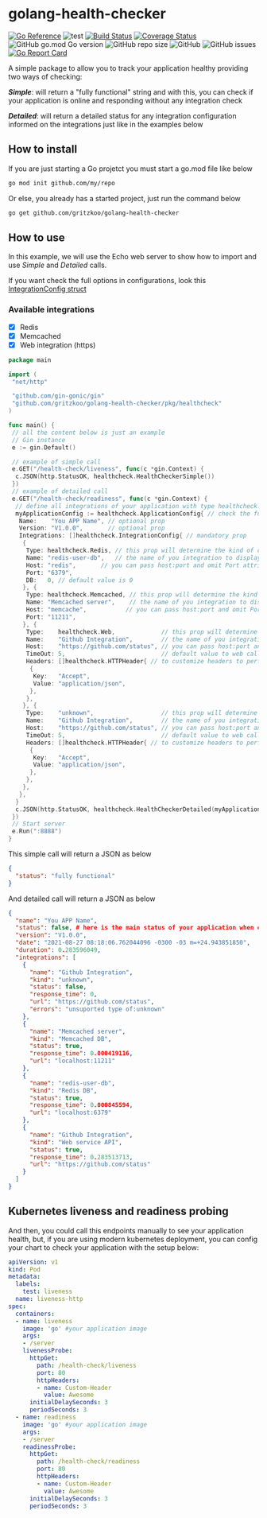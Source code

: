 # golang-health-checker

[![Go Reference](https://pkg.go.dev/badge/github.com/gritzkoo/golang-health-checker/pkg/healthcheck.svg)](https://pkg.go.dev/github.com/gritzkoo/golang-health-checker/pkg/healthcheck)
![test](https://github.com/gritzkoo/golang-health-checker/workflows/test/badge.svg?branch=master)
[![Build Status](https://travis-ci.org/gritzkoo/golang-health-checker.svg?branch=master)](https://travis-ci.org/gritzkoo/golang-health-checker)
[![Coverage Status](https://coveralls.io/repos/github/gritzkoo/golang-health-checker/badge.svg?branch=master)](https://coveralls.io/github/gritzkoo/golang-health-checker?branch=master)
![GitHub go.mod Go version](https://img.shields.io/github/go-mod/go-version/gritzkoo/golang-health-checker)
![GitHub repo size](https://img.shields.io/github/repo-size/gritzkoo/golang-health-checker)
![GitHub](https://img.shields.io/github/license/gritzkoo/golang-health-checker)
![GitHub issues](https://img.shields.io/github/issues/gritzkoo/golang-health-checker)
[![Go Report Card](https://goreportcard.com/badge/github.com/gritzkoo/golang-health-checker)](https://goreportcard.com/report/github.com/gritzkoo/golang-health-checker)

A simple package to allow you to track your application healthy providing two ways of checking:

*__Simple__*: will return a "fully functional" string and with this, you can check if your application is online and responding without any integration check

*__Detailed__*: will return a detailed status for any integration configuration informed on the integrations just like in the examples below

## How to install

If you are just starting a Go projetct you must start a go.mod file like below

```sh
go mod init github.com/my/repo
```

Or else, you already has a started project, just run the command below

```sh
go get github.com/gritzkoo/golang-health-checker
```

## How to use

In this example, we will use the Echo web server to show how to import and use *Simple* and *Detailed* calls.

If you want check the full options in configurations, look this [IntegrationConfig struct](https://github.com/gritzkoo/golang-health-checker/blob/master/pkg/healthcheck/structs.go#L45-L54)

### Available integrations

- [x] Redis
- [x] Memcached
- [x] Web integration (https)

```go
package main

import (
 "net/http"

 "github.com/gin-gonic/gin"
 "github.com/gritzkoo/golang-health-checker/pkg/healthcheck"
)

func main() {
 // all the content below is just an example
 // Gin instance
 e := gin.Default()

 // example of simple call
 e.GET("/health-check/liveness", func(c *gin.Context) {
  c.JSON(http.StatusOK, healthcheck.HealthCheckerSimple())
 })
 // example of detailed call
 e.GET("/health-check/readiness", func(c *gin.Context) {
  // define all integrations of your application with type healthcheck.ApplicationConfig
  myApplicationConfig := healthcheck.ApplicationConfig{ // check the full list of available props in structs.go
   Name:    "You APP Name", // optional prop
   Version: "V1.0.0",       // optional prop
   Integrations: []healthcheck.IntegrationConfig{ // mandatory prop
    {
     Type: healthcheck.Redis, // this prop will determine the kind of check, the list of types available in structs.go
     Name: "redis-user-db",   // the name of you integration to display in response
     Host: "redis",       // you can pass host:port and omit Port attribute
     Port: "6379",
     DB:   0, // default value is 0
    }, {
     Type: healthcheck.Memcached, // this prop will determine the kind of check, the list of types available in structs.go
     Name: "Memcached server",    // the name of you integration to display in response
     Host: "memcache",           // you can pass host:port and omit Port attribute
     Port: "11211",
    }, {
     Type:    healthcheck.Web,             // this prop will determine the kind of check, the list of types available in structs.go
     Name:    "Github Integration",        // the name of you integration to display in response
     Host:    "https://github.com/status", // you can pass host:port and omit Port attribute
     TimeOut: 5,                           // default value to web call is 10s
     Headers: []healthcheck.HTTPHeader{ // to customize headers to perform a GET request
      {
       Key:   "Accept",
       Value: "application/json",
      },
     },
    }, {
     Type:    "unknown",                   // this prop will determine the kind of check, the list of types available in structs.go
     Name:    "Github Integration",        // the name of you integration to display in response
     Host:    "https://github.com/status", // you can pass host:port and omit Port attribute
     TimeOut: 5,                           // default value to web call is 10s
     Headers: []healthcheck.HTTPHeader{ // to customize headers to perform a GET request
      {
       Key:   "Accept",
       Value: "application/json",
      },
     },
    },
   },
  }
  c.JSON(http.StatusOK, healthcheck.HealthCheckerDetailed(myApplicationConfig))
 })
 // Start server
 e.Run(":8888")
}

```

This simple call will return a JSON as below

```json
{
  "status": "fully functional"
}
```

And detailed call will return a JSON as below

```json
{
  "name": "You APP Name",
  "status": false, # here is the main status of your application when one of the integrations fails.. false will return
  "version": "V1.0.0",
  "date": "2021-08-27 08:18:06.762044096 -0300 -03 m=+24.943851850",
  "duration": 0.283596049,
  "integrations": [
    {
      "name": "Github Integration",
      "kind": "unknown",
      "status": false,
      "response_time": 0,
      "url": "https://github.com/status",
      "errors": "unsuported type of:unknown"
    },
    {
      "name": "Memcached server",
      "kind": "Memcached DB",
      "status": true,
      "response_time": 0.000419116,
      "url": "localhost:11211"
    },
    {
      "name": "redis-user-db",
      "kind": "Redis DB",
      "status": true,
      "response_time": 0.000845594,
      "url": "localhost:6379"
    },
    {
      "name": "Github Integration",
      "kind": "Web service API",
      "status": true,
      "response_time": 0.283513713,
      "url": "https://github.com/status"
    }
  ]
}
```

## Kubernetes liveness and readiness probing

And then, you could call this endpoints manually to see your application health, but, if you are using modern kubernetes deployment, you can config your chart to check your application with the setup below:

```yaml
apiVersion: v1
kind: Pod
metadata:
  labels:
    test: liveness
  name: liveness-http
spec:
  containers:
  - name: liveness
    image: 'go' #your application image
    args:
    - /server
    livenessProbe:
      httpGet:
        path: /health-check/liveness
        port: 80
        httpHeaders:
        - name: Custom-Header
          value: Awesome
      initialDelaySeconds: 3
      periodSeconds: 3
  - name: readiness
    image: 'go' #your application image
    args:
    - /server
    readinessProbe:
      httpGet:
        path: /health-check/readiness
        port: 80
        httpHeaders:
        - name: Custom-Header
          value: Awesome
      initialDelaySeconds: 3
      periodSeconds: 3
```
